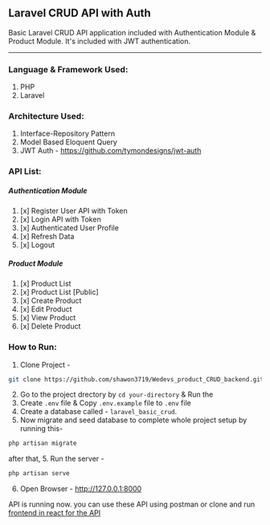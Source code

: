 ## Laravel CRUD API with Auth
Basic Laravel CRUD API application included with Authentication Module & Product Module. It's included with JWT authentication.

----

### Language & Framework Used:
1. PHP
1. Laravel

### Architecture Used:
1. Interface-Repository Pattern
1. Model Based Eloquent Query
1. JWT Auth - https://github.com/tymondesigns/jwt-auth

### API List:
##### Authentication Module
1. [x] Register User API with Token
1. [x] Login API with Token
1. [x] Authenticated User Profile
1. [x] Refresh Data
1. [x] Logout

##### Product Module
1. [x] Product List
1. [x] Product List [Public]
1. [x] Create Product
1. [x] Edit Product
1. [x] View Product
1. [x] Delete Product

### How to Run:
1. Clone Project - 

```bash
git clone https://github.com/shawon3719/Wedevs_product_CRUD_backend.git
```
2. Go to the project drectory by `cd your-directory` & Run the 
2. Create `.env` file & Copy `.env.example` file to `.env` file
3. Create a database called - `laravel_basic_crud`.
4. Now migrate and seed database to complete whole project setup by running this-
``` bash
php artisan migrate
```
after that,
5. Run the server - 
``` bash
php artisan serve
```
6. Open Browser - 
http://127.0.0.1:8000 

API is running now. you can use these API using postman or clone and run [frontend in react for the API](https://github.com/shawon3719/wedevs_product_crud_frontend)


